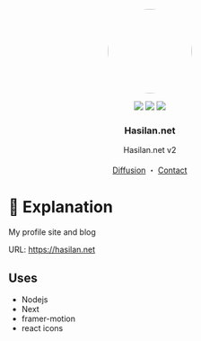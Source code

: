 <p align="center">
<img  src="https://pbs.twimg.com/profile_images/1810213845375549440/wTMIia4m_400x400.jpg"  width="150"  height="150"  style="border-radius:50%;over-flow:hidden"  />
<p align="center">
<img  src="https://img.shields.io/github/stars/Ha4lan/Hasilan.net.svg?style=for-the-badge">
<img  src="https://img.shields.io/github/issues/Ha4lan/Hasilan.net.svg?style=for-the-badge">
<img  src="https://img.shields.io/github/contributors/Ha4lan/Hasilan.net.svg?style=for-the-badge">
</p>
<h3 align="center">Hasilan.net</h3>
<p align="center">
Hasilan.net v2
<br>
<br>
<a  href="https://twitter.com/intent/post?text=Hasilan.net&url=https://github.com/Ha4lan/Hasilan.net&related=Ha4lan">Diffusion</a>
・
<a  href="https://hasilan.net/#contact">Contact</a>

# 📄 Explanation

My profile site and blog<br>

URL: https://hasilan.net

## Uses

- Nodejs
- Next
- framer-motion
- react icons
